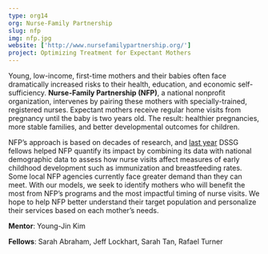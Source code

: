 ```yaml
---
type: org14
org: Nurse-Family Partnership
slug: nfp
img: nfp.jpg
website: ['http://www.nursefamilypartnership.org/']
project: Optimizing Treatment for Expectant Mothers
---
```


Young, low-income, first-time mothers and their babies often face dramatically increased risks to their health, education, and economic self-sufficiency. **Nurse-Family Partnership (NFP)**, a national nonprofit organization, intervenes by pairing these mothers with specially-trained, registered nurses. Expectant mothers receive regular home visits from pregnancy until the baby is two years old. The result: healthier pregnancies, more stable families, and better developmental outcomes for children.

NFP’s approach is based on decades of research, and <a href="http://dssg.uchicago.edu/2013/07/31/the-match-game.html">last year</a> DSSG fellows helped NFP quantify its impact by combining its data with national demographic data to assess how nurse visits affect measures of early childhood development such as immunization and breastfeeding rates. Some local NFP agencies currently face greater demand than they can meet. With our models, we seek to identify mothers who will benefit the most from NFP’s programs and the most impactful timing of nurse visits. We hope to help NFP better understand their target population and personalize their services based on each mother’s needs.

**Mentor**: Young-Jin Kim

**Fellows**: Sarah Abraham, Jeff Lockhart, Sarah Tan, Rafael Turner 
 